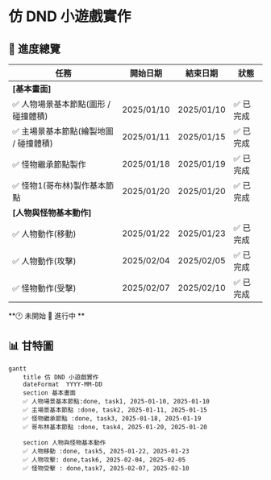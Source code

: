 # 仿 DND 小遊戲實作

## 📌 進度總覽
| 任務 | 開始日期 | 結束日期 | 狀態 |
|------|----------|----------|------|
| **[基本畫面]** | | | |
| ✅ 人物場景基本節點(圖形 / 碰撞體積) | 2025/01/10 | 2025/01/10 | ✅ 已完成 |
| ✅ 主場景基本節點(繪製地圖 / 碰撞體積) | 2025/01/11 | 2025/01/15 | ✅ 已完成 |
| ✅ 怪物繼承節點製作 | 2025/01/18 | 2025/01/19 | ✅ 已完成 |
| ✅ 怪物1(哥布林)製作基本節點 | 2025/01/20 | 2025/01/20 | ✅ 已完成 |
| **[人物與怪物基本動作]** | | | |
| ✅ 人物動作(移動) | 2025/01/22 | 2025/01/23 | ✅ 已完成|
| ✅ 人物動作(攻擊) | 2025/02/04 | 2025/02/05 | ✅ 已完成 |
| ✅ 怪物動作(受擊) | 2025/02/07 | 2025/02/10 | ✅ 已完成 |
**🕐 未開始 🔵 進行中 **
## 📊 甘特圖
```mermaid
gantt
    title 仿 DND 小遊戲實作
    dateFormat  YYYY-MM-DD
    section 基本畫面
    ✅ 人物場景基本節點:done, task1, 2025-01-10, 2025-01-10
    ✅ 主場景基本節點 :done, task2, 2025-01-11, 2025-01-15
    ✅ 怪物繼承節點 :done, task3, 2025-01-18, 2025-01-19
    ✅ 哥布林基本節點 :done, task4, 2025-01-20, 2025-01-20

    section 人物與怪物基本動作
    ✅ 人物移動 :done, task5, 2025-01-22, 2025-01-23
    ✅ 人物攻擊: done,task6, 2025-02-04, 2025-02-05
    ✅ 怪物受擊 : done,task7, 2025-02-07, 2025-02-10
